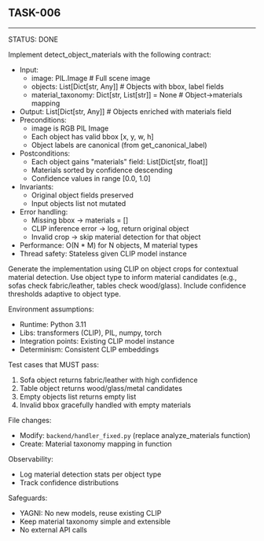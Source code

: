 ## TASK-006
---
STATUS: DONE

Implement detect_object_materials with the following contract:
- Input:
  - image: PIL.Image  # Full scene image
  - objects: List[Dict[str, Any]]  # Objects with bbox, label fields
  - material_taxonomy: Dict[str, List[str]] = None  # Object->materials mapping
- Output: List[Dict[str, Any]]  # Objects enriched with materials field
- Preconditions:
  - image is RGB PIL Image
  - Each object has valid bbox [x, y, w, h]
  - Object labels are canonical (from get_canonical_label)
- Postconditions:
  - Each object gains "materials" field: List[Dict[str, float]]
  - Materials sorted by confidence descending
  - Confidence values in range [0.0, 1.0]
- Invariants:
  - Original object fields preserved
  - Input objects list not mutated
- Error handling:
  - Missing bbox → materials = []
  - CLIP inference error → log, return original object
  - Invalid crop → skip material detection for that object
- Performance: O(N * M) for N objects, M material types
- Thread safety: Stateless given CLIP model instance

Generate the implementation using CLIP on object crops for contextual material detection.
Use object type to inform material candidates (e.g., sofas check fabric/leather, tables check wood/glass).
Include confidence thresholds adaptive to object type.

Environment assumptions:
- Runtime: Python 3.11
- Libs: transformers (CLIP), PIL, numpy, torch
- Integration points: Existing CLIP model instance
- Determinism: Consistent CLIP embeddings

Test cases that MUST pass:
1. Sofa object returns fabric/leather with high confidence
2. Table object returns wood/glass/metal candidates
3. Empty objects list returns empty list
4. Invalid bbox gracefully handled with empty materials

File changes:
- Modify: `backend/handler_fixed.py` (replace analyze_materials function)
- Create: Material taxonomy mapping in function

Observability:
- Log material detection stats per object type
- Track confidence distributions

Safeguards:
- YAGNI: No new models, reuse existing CLIP
- Keep material taxonomy simple and extensible
- No external API calls